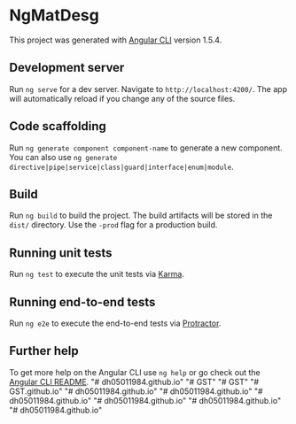 # NgMatDesg

This project was generated with [Angular CLI](https://github.com/angular/angular-cli) version 1.5.4.

## Development server

Run `ng serve` for a dev server. Navigate to `http://localhost:4200/`. The app will automatically reload if you change any of the source files.

## Code scaffolding

Run `ng generate component component-name` to generate a new component. You can also use `ng generate directive|pipe|service|class|guard|interface|enum|module`.

## Build

Run `ng build` to build the project. The build artifacts will be stored in the `dist/` directory. Use the `-prod` flag for a production build.

## Running unit tests

Run `ng test` to execute the unit tests via [Karma](https://karma-runner.github.io).

## Running end-to-end tests

Run `ng e2e` to execute the end-to-end tests via [Protractor](http://www.protractortest.org/).

## Further help

To get more help on the Angular CLI use `ng help` or go check out the [Angular CLI README](https://github.com/angular/angular-cli/blob/master/README.md).
"# dh05011984.github.io" 
"# GST" 
"# GST" 
"# GST.github.io" 
"# dh05011984.github.io" 
"# dh05011984.github.io" 
"# dh05011984.github.io" 
"# dh05011984.github.io" 
"# dh05011984.github.io" 
"# dh05011984.github.io" 
